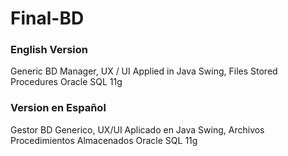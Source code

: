 # Final-BD

### English Version
Generic BD Manager, UX / UI Applied in Java Swing, Files Stored Procedures Oracle SQL 11g

### Version en Español
Gestor BD Generico, UX/UI Aplicado en Java Swing, Archivos Procedimientos Almacenados Oracle SQL 11g
